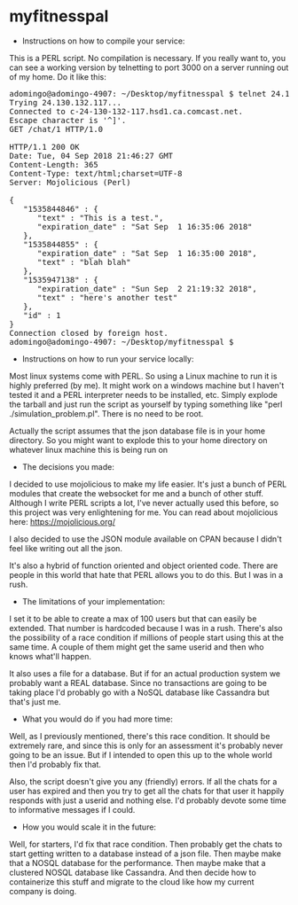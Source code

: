 # myfitnesspal
* Instructions on how to compile your service:

This is a PERL script. No compilation is necessary.  If you really want to, you can see a working version by telnetting to port 3000 on a server running out of my home.  Do it like this:

<PRE>adomingo@adomingo-4907: ~/Desktop/myfitnesspal $ telnet 24.130.132.117 3000
Trying 24.130.132.117...
Connected to c-24-130-132-117.hsd1.ca.comcast.net.
Escape character is '^]'.
GET /chat/1 HTTP/1.0

HTTP/1.1 200 OK
Date: Tue, 04 Sep 2018 21:46:27 GMT
Content-Length: 365
Content-Type: text/html;charset=UTF-8
Server: Mojolicious (Perl)

{
   "1535844846" : {
      "text" : "This is a test.",
      "expiration_date" : "Sat Sep  1 16:35:06 2018"
   },
   "1535844855" : {
      "expiration_date" : "Sat Sep  1 16:35:00 2018",
      "text" : "blah blah"
   },
   "1535947138" : {
      "expiration_date" : "Sun Sep  2 21:19:32 2018",
      "text" : "here's another test"
   },
   "id" : 1
}
Connection closed by foreign host.
adomingo@adomingo-4907: ~/Desktop/myfitnesspal $</PRE>

* Instructions on how to run your service locally:

Most linux systems come with PERL. So using a Linux machine to run it is highly preferred (by me). It might work on a windows machine but I haven't tested it and a PERL interpreter needs to be installed, etc.  Simply explode the tarball and just run the script as yourself by typing something like "perl ./simulation_problem.pl". There is no need to be root.

Actually the script assumes that the json database file is in your home directory.  So you might want to explode this to your home directory on whatever linux machine this is being run on

* The decisions you made:

I decided to use mojolicious to make my life easier.  It's just a bunch of PERL modules that create the websocket for me and a bunch of other stuff.  Although I write PERL scripts a lot, I've never actually used this before, so this project was very enlightening for me.  You can read about mojolicious here: https://mojolicious.org/

I also decided to use the JSON module available on CPAN because I didn't feel like writing out all the json.

It's also a hybrid of function oriented and object oriented code.  There are people in this world that hate that PERL allows you to do this.  But I was in a rush.

* The limitations of your implementation:

I set it to be able to create a max of 100 users but that can easily be extended.  That number is hardcoded because I was in a rush.  There's also the possibility of a race condition if millions of people start using this at the same time.  A couple of them might get the same userid and then who knows what'll happen.

It also uses a file for a database.  But if for an actual production system we probably want a REAL database.  Since no transactions are going to be taking place I'd probably go with a NoSQL database like Cassandra but that's just me.

* What you would do if you had more time:

Well, as I previously mentioned, there's this race condition.  It should be extremely rare, and since this is only for an assessment it's probably never going to be an issue.  But if I intended to open this up to the whole world then I'd probably fix that.

Also, the script doesn't give you any (friendly) errors. If all the chats for a user has expired and then you try to get all the chats for that user it happily responds with just a userid and nothing else.  I'd probably devote some time to informative messages if I could.

* How you would scale it in the future:

Well, for starters, I'd fix that race condition.  Then probably get the chats to start getting written to a database instead of a json file.  Then maybe make that a NOSQL database for the performance.  Then maybe make that a clustered NOSQL database like Cassandra.  And then decide how to containerize this stuff and migrate to the cloud like how my current company is doing.
